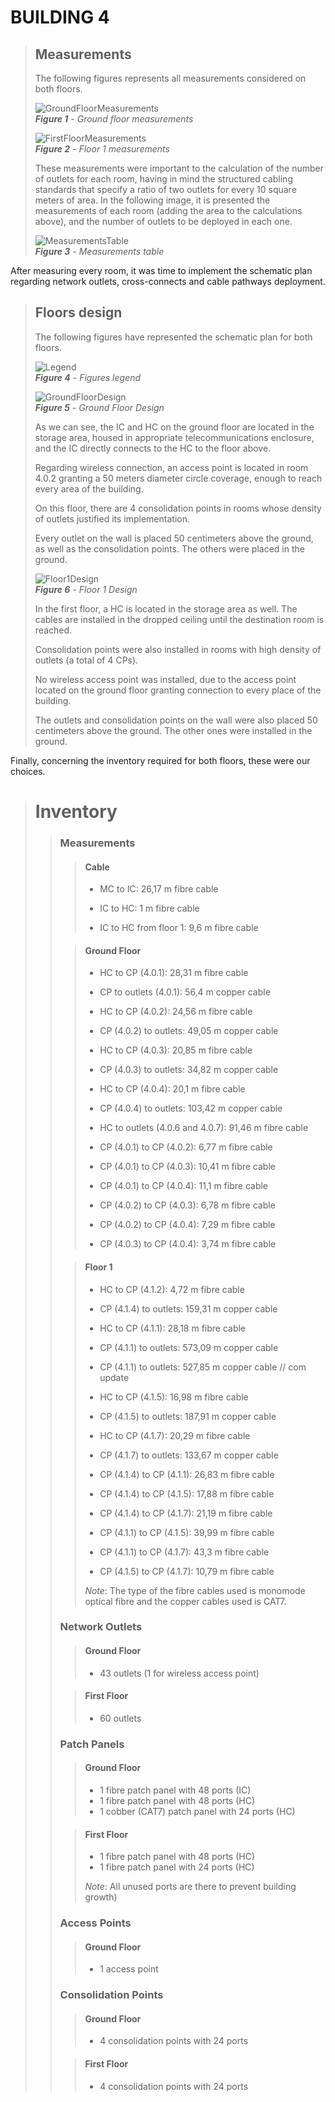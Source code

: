 # BUILDING 4

> ## Measurements
> The following figures represents all measurements considered on both floors.
>
> ![GroundFloorMeasurements](Figures/Floor0Measurements.PNG) <br>
_**Figure 1** - Ground floor measurements_
>
> ![FirstFloorMeasurements](Figures/Floor1Measurements.PNG)<br>
_**Figure 2** - Floor 1 measurements_
>
> These measurements were important to the calculation of the number of outlets for each room, having in mind the structured cabling standards that specify a ratio of two outlets for every 10 square meters of area. In the following image, it is presented the measurements of each room (adding the area to the calculations above), and the number of outlets to be deployed in each one.
>
> ![MeasurementsTable](Figures/MeasurementsTable.PNG)<br>
_**Figure 3** - Measurements table_

After measuring every room, it was time to implement the schematic plan regarding network outlets, cross-connects and cable pathways deployment.
>
> ## Floors design 
> The following figures have represented the schematic plan for both floors.
>
> ![Legend](Figures/Legend.png)<br>
_**Figure 4** - Figures legend_
> 
> ![GroundFloorDesign](Figures/Floor0Design.PNG)<br>
_**Figure 5** - Ground Floor Design_
>
> As we can see, the IC and HC on the ground floor are located in the storage area, housed in appropriate telecommunications enclosure, and the IC directly connects to the HC to the floor above. 
>
> Regarding wireless connection, an access point is located in room 4.0.2 granting a 50 meters diameter circle coverage, enough to reach every area of the building.
>
> On this floor, there are 4 consolidation points in rooms whose density of outlets justified its implementation.
>
> Every outlet on the wall is placed 50 centimeters above the ground, as well as the consolidation points. The others were placed in the ground.
>
> ![Floor1Design](Figures/Floor1Design.PNG)<br>
_**Figure 6** - Floor 1 Design_
> 
> In the first floor, a HC is located in the storage area as well. The cables are installed in the dropped ceiling until the destination room is reached. 
>
> Consolidation points were also installed in rooms with high density of outlets (a total of 4 CPs).
>
> No wireless access point was installed, due to the access point located on the ground floor granting connection to every place of the building.
>
> The outlets and consolidation points on the wall were also placed 50 centimeters above the ground. The other ones were installed in the ground.

Finally, concerning the inventory required for both floors, these were our choices.

> # Inventory #
>> ### **Measurements**
>>> #### Cable
>>>
>>> * MC to IC: 26,17 m fibre cable
>>>
>>> * IC to HC: 1 m fibre cable
>>>
>>> * IC to HC from floor 1: 9,6 m fibre cable
>>
>>> #### Ground Floor
>>>
>>> * HC to CP (4.0.1): 28,31 m fibre cable
>>>
>>> * CP to outlets (4.0.1): 56,4 m copper cable 
>>>
>>> * HC to CP (4.0.2): 24,56 m fibre cable
>>>
>>> * CP (4.0.2) to outlets: 49,05 m copper cable 
>>>
>>> * HC to CP (4.0.3): 20,85 m fibre cable
>>>
>>> * CP (4.0.3) to outlets: 34,82 m copper cable 
>>>
>>> * HC to CP (4.0.4): 20,1 m fibre cable 
>>>
>>> * CP (4.0.4) to outlets: 103,42 m copper cable
>>>
>>> * HC to outlets (4.0.6 and 4.0.7): 91,46 m fibre cable
>>>
>>> * CP (4.0.1) to CP (4.0.2): 6,77 m fibre cable
>>>
>>> * CP (4.0.1) to CP (4.0.3): 10,41 m fibre cable
>>>
>>> * CP (4.0.1) to CP (4.0.4): 11,1 m fibre cable
>>>
>>> * CP (4.0.2) to CP (4.0.3): 6,78 m fibre cable
>>>
>>> * CP (4.0.2) to CP (4.0.4): 7,29 m fibre cable
>>>
>>> * CP (4.0.3) to CP (4.0.4): 3,74 m fibre cable
>>
>>> #### Floor 1
>>>
>>> * HC to CP (4.1.2): 4,72 m fibre cable 
>>>
>>> * CP (4.1.4) to outlets: 159,31 m copper cable 
>>>
>>> * HC to CP (4.1.1): 28,18 m fibre cable
>>>
>>> * CP (4.1.1) to outlets: 573,09 m copper cable 
>>>
>>> * CP (4.1.1) to outlets: 527,85 m copper cable // com update
>>>
>>> * HC to CP (4.1.5): 16,98 m fibre cable 
>>>
>>> * CP (4.1.5) to outlets: 187,91 m copper cable 
>>>
>>> * HC to CP (4.1.7): 20,29 m fibre cable 
>>>
>>> * CP (4.1.7) to outlets: 133,67 m copper cable 
>>>
>>> * CP (4.1.4) to CP (4.1.1): 26,83 m fibre cable
>>>
>>> * CP (4.1.4) to CP (4.1.5): 17,88 m fibre cable
>>>
>>> * CP (4.1.4) to CP (4.1.7): 21,19 m fibre cable
>>>
>>> * CP (4.1.1) to CP (4.1.5): 39,99 m fibre cable
>>>
>>> * CP (4.1.1) to CP (4.1.7): 43,3 m fibre cable
>>>
>>> * CP (4.1.5) to CP (4.1.7): 10,79 m fibre cable
>>>
>>> *Note*: The type of the fibre cables used is monomode optical fibre and the copper cables used is CAT7.
>>
>> ### **Network Outlets**
>>> #### Ground Floor
>>>
>>>  * 43 outlets (1 for wireless access point)
>>
>>> #### First Floor
>>>  * 60 outlets
>> ### **Patch Panels**
>>> #### Ground Floor
>>>  * 1 fibre patch panel with 48 ports (IC)
>>>  * 1 fibre patch panel with 48 ports (HC)
>>>  * 1 cobber (CAT7) patch panel with 24 ports (HC)
>>
>>> #### First Floor
>>>  * 1 fibre patch panel with 48 ports (HC)
>>>  * 1 fibre patch panel with 24 ports (HC)
>>>
>>> *Note*: All unused ports are there to prevent building growth)
>>
>> ### **Access Points**
>>> #### Ground Floor
>>>
>>>  * 1 access point
>>
>> ### **Consolidation Points**
>>>
>>> #### Ground Floor
>>>
>>> * 4 consolidation points with 24 ports
>>
>>> #### First Floor
>>>
>>> * 4 consolidation points with 24 ports






